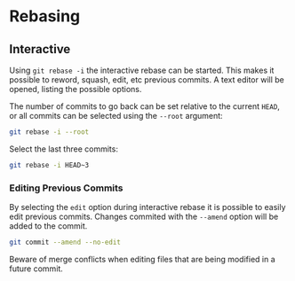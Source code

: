# Rebasing

## Interactive
Using `git rebase -i` the interactive rebase can be started. This makes it possible to reword, squash, edit, etc previous commits. A text editor will be opened, listing the possible options.

The number of commits to go back can be set relative to the current `HEAD`, or all commits can be selected using the `--root` argument:
```bash
git rebase -i --root
```
Select the last three commits:
```bash
git rebase -i HEAD~3
```

### Editing Previous Commits
By selecting the `edit` option during interactive rebase it is possible to easily edit previous commits. Changes commited with the `--amend` option will be added to the commit.
```bash
git commit --amend --no-edit
```
Beware of merge conflicts when editing files that are being modified in a future commit.